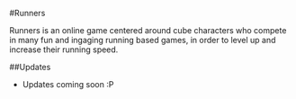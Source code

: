 #Runners

Runners is an online game centered around cube characters who compete in many fun and ingaging running based games, in order to level up and increase their running speed.

##Updates

- Updates coming soon :P
